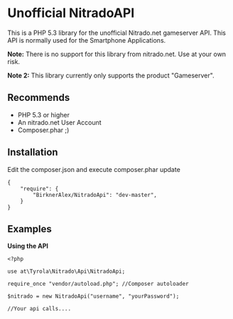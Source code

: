 Unofficial NitradoAPI
=====================


This is a PHP 5.3 library for the unofficial Nitrado.net gameserver API. This API is normally used for the Smartphone Applications.

**Note:** There is no support for this library from nitrado.net. Use at your own risk.

**Note 2:** This library currently only supports the product "Gameserver".

Recommends
---------

* PHP 5.3 or higher
* An nitrado.net User Account
* Composer.phar ;)

Installation
------------

Edit the composer.json and execute composer.phar update
```
{
    "require": {
        "BirknerAlex/NitradoApi": "dev-master",
    }
}
```

Examples
--------

**Using the API**
```
<?php

use at\Tyrola\Nitrado\Api\NitradoApi;

require_once "vendor/autoload.php"; //Composer autoloader

$nitrado = new NitradoApi("username", "yourPassword");

//Your api calls....

```

